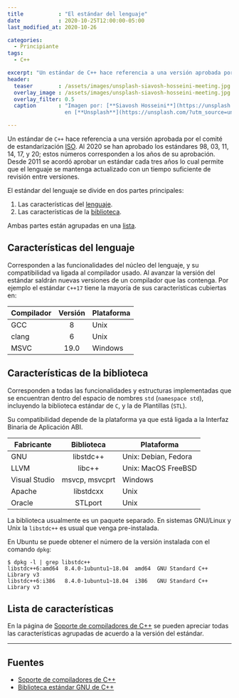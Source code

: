 ```yaml
---
title           : "El estándar del lenguaje"
date            : 2020-10-25T12:00:00-05:00
last_modified_at: 2020-10-26

categories:
  - Principiante
tags:
  - C++

excerpt: "Un estándar de C++ hace referencia a una versión aprobada por el comité de estandarización. Al 2020 se han aprobado los estándares 98, 03, 11, 14, 17, y 20; estos números corresponden a los años de su aprobación."
header:
  teaser        : /assets/images/unsplash-siavosh-hosseini-meeting.jpg
  overlay_image : /assets/images/unsplash-siavosh-hosseini-meeting.jpg
  overlay_filter: 0.5
  caption       : "Imagen por: [**Siavosh Hosseini**](https://unsplash.com/@siavosh_hosseini?utm_source=unsplash) 
                  en [**Unsplash**](https://unsplash.com/?utm_source=unsplash)"

---
```


Un estándar de `C++` hace referencia a una versión aprobada por el comité de estandarización
[ISO](https://isocpp.org/). Al 2020 se han aprobado los estándares 
98, 03, 11, 14, 17, y 20; estos números corresponden a los años de su aprobación. Desde 2011
se acordó aprobar un estándar cada tres años lo cual permite que el lenguaje se 
mantenga actualizado con un tiempo suficiente de revisión entre versiones. 

El estándar del lenguaje se divide en dos partes principales: 
1. Las características del [lenguaje](#características-del-lenguaje).
2. Las características de la [biblioteca](#características-de-la-biblioteca).

Ambas partes están agrupadas en una [lista](#lista-de-características).

## Características del lenguaje

Corresponden a las funcionalidades del núcleo del lenguaje,
y su compatibilidad va ligada al compilador usado. Al avanzar la versión del 
estándar saldrán nuevas versiones de un compilador que las contenga. 
Por ejemplo el estándar `C++17` tiene la mayoría de sus características 
cubiertas en:

|Compilador|Versión|Plataforma|
|---|:---:|---|
|GCC|8|Unix|
|clang|6|Unix|
|MSVC|19.0|Windows|

## Características de la biblioteca

Corresponden a todas las funcionalidades 
y estructuras implementadas que se encuentran dentro del espacio de nombres `std` (`namespace std`), 
incluyendo la biblioteca estándar de `C`, y la de Plantillas (`STL`).

Su compatibilidad depende de la plataforma ya que está ligada a la Interfaz 
Binaria de Aplicación ABI.

|Fabricante|Biblioteca|Plataforma|
|---|:---:|---|
|GNU|libstdc++|Unix: Debian, Fedora|
|LLVM|libc++|Unix: MacOS FreeBSD|
|Visual Studio|msvcp, msvcprt|Windows|
|Apache|libstdcxx|Unix|
|Oracle|STLport|Unix|

La biblioteca usualmente es un paquete separado. En sistemas GNU/Linux y Unix la `libstdc++` 
es usual que venga pre-instalada. 

En Ubuntu se puede obtener el número de la versión instalada con el comando `dpkg`: 
 
    $ dpkg -l | grep libstdc++
    libstdc++6:amd64  8.4.0-1ubuntu1~18.04  amd64  GNU Standard C++ Library v3
    libstdc++6:i386   8.4.0-1ubuntu1~18.04  i386   GNU Standard C++ Library v3

## Lista de características

En la página de [Soporte de compiladores de C++](https://es.cppreference.com/w/cpp/compiler_support)
se pueden apreciar todas las características agrupadas de acuerdo a la versión del
estándar.

---
## Fuentes
- [Soporte de compiladores de C++](https://es.cppreference.com/w/cpp/compiler_support)
- [Biblioteca estándar GNU de C++](https://gcc.gnu.org/onlinedocs/libstdc++/faq.html)
